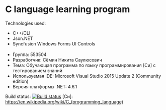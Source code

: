 C language learning program
==============================
Technologies used:
* C++/CLI 
* Json.NET  
* Syncfusion Windows Forms UI Controls </br></br>
* Группа: 553504  
* Разработчик: Сёмин Никита Саулюсович
* Тема: Обучающая программа по языку программирования [Си] с тестированием знаний
* Используемая IDE: Microsoft Visual Studio 2015 Update 2 (Community edition) 
* Версия платформы .NET: 4.6.1

Build status: 
[![Build status](https://ci.appveyor.com/api/projects/status/l4cp5o5t6d3uphk4/branch/master?svg=true)](https://ci.appveyor.com/project/xcache/course-project/branch/master)
   [Си]: <https://en.wikipedia.org/wiki/C_(programming_language)>
